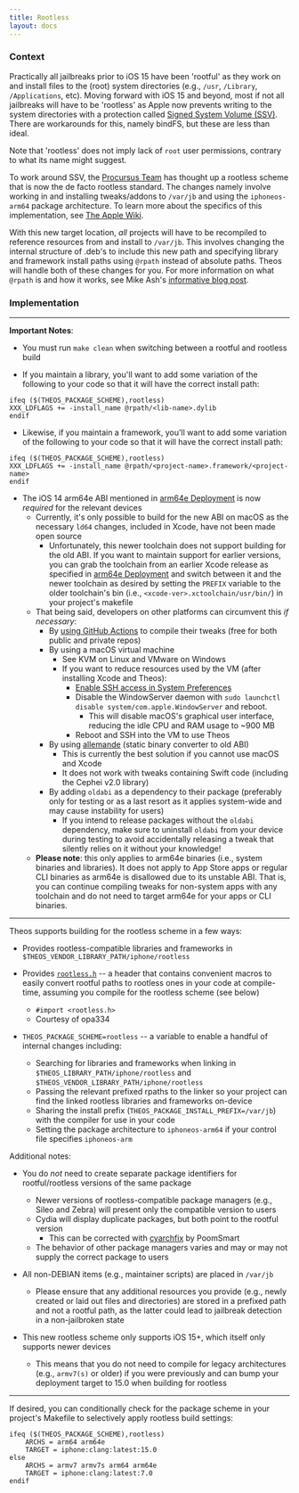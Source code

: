 ```yaml
---
title: Rootless
layout: docs
---
```


### Context

Practically all jailbreaks prior to iOS 15 have been 'rootful' as they work on and install files to the (root) system directories (e.g., `/usr`, `/Library`, `/Applications`, etc). Moving forward with iOS 15 and beyond, most if not all jailbreaks will have to be 'rootless' as Apple now prevents writing to the system directories with a protection called [Signed System Volume (SSV)](https://support.apple.com/guide/security/signed-system-volume-security-secd698747c9/web). There are workarounds for this, namely bindFS, but these are less than ideal.

Note that 'rootless' does not imply lack of `root` user permissions, contrary to what its name might suggest.

To work around SSV, the [Procursus Team](https://github.com/procursusteam/) has thought up a rootless scheme that is now the de facto rootless standard. The changes namely involve working in and installing tweaks/addons to `/var/jb` and using the `iphoneos-arm64` package architecture. To learn more about the specifics of this implementation, see [The Apple Wiki](https://theapplewiki.com/wiki/Rootless).

With this new target location, *all* projects will have to be recompiled to reference resources from and install to `/var/jb`. This involves changing the internal structure of .deb's to include this new path and specifying library and framework install paths using `@rpath` instead of absolute paths. Theos will handle both of these changes for you. For more information on what `@rpath` is and how it works, see Mike Ash's [informative blog post](http://www.mikeash.com/pyblog/friday-qa-2009-11-06-linking-and-install-names.html).

### Implementation

---

**Important Notes**:
- You must run `make clean` when switching between a rootful and rootless build

- If you maintain a library, you'll want to add some variation of the following to your code so that it will have the correct install path:
```make
ifeq ($(THEOS_PACKAGE_SCHEME),rootless)
XXX_LDFLAGS += -install_name @rpath/<lib-name>.dylib
endif
```

- Likewise, if you maintain a framework, you'll want to add some variation of the following to your code so that it will have the correct install path:
```make
ifeq ($(THEOS_PACKAGE_SCHEME),rootless)
XXX_LDFLAGS += -install_name @rpath/<project-name>.framework/<project-name>
endif
```

- The iOS 14 arm64e ABI mentioned in [arm64e Deployment](arm64e-Deployment.html) is now *required* for the relevant devices
    - Currently, it's only possible to build for the new ABI on macOS as the necessary `ld64` changes, included in Xcode, have not been made open source
        - Unfortunately, this newer toolchain does not support building for the old ABI. If you want to maintain support for earlier versions, you can grab the toolchain from an earlier Xcode release as specified in [arm64e Deployment](arm64e-Deployment.html) and switch between it and the newer toolchain as desired by setting the `PREFIX` variable to the older toolchain's bin (i.e., `<xcode-ver>.xctoolchain/usr/bin/`) in your project's makefile
    - That being said, developers on other platforms can circumvent this *if necessary*:
        - By [using GitHub Actions](https://github.com/p0358/SilentScreenshots/blob/master/.github/workflows/build.yml) to compile their tweaks (free for both public and private repos)
        - By using a macOS virtual machine
            - See KVM on Linux and VMware on Windows
            - If you want to reduce resources used by the VM (after installing Xcode and Theos):
                - [Enable SSH access in System Preferences](https://osxdaily.com/2022/07/08/turn-on-ssh-mac/)
                - Disable the WindowServer daemon with `sudo launchctl disable system/com.apple.WindowServer` and reboot.
                    - This will disable macOS's graphical user interface, reducing the idle CPU and RAM usage to ~900 MB
                - Reboot and SSH into the VM to use Theos
        - By using [allemande](https://github.com/p0358/allemande) (static binary converter to old ABI)
            - This is currently the best solution if you cannot use macOS and Xcode 
            - It does not work with tweaks containing Swift code (including the Cephei v2.0 library)
        - By adding `oldabi` as a dependency to their package (preferably only for testing or as a last resort as it applies system-wide and may cause instability for users)
            - If you intend to release packages without the `oldabi` dependency, make sure to uninstall `oldabi` from your device during testing to avoid accidentally releasing a tweak that silently relies on it without your knowledge!
    - **Please note**: this only applies to arm64e binaries (i.e., system binaries and libraries). It does not apply to App Store apps or regular CLI binaries as arm64e is disallowed due to its unstable ABI. That is, you can continue compiling tweaks for non-system apps with any toolchain and do not need to target arm64e for your apps or CLI binaries.

---

Theos supports building for the rootless scheme in a few ways:
- Provides rootless-compatible libraries and frameworks in `$THEOS_VENDOR_LIBRARY_PATH/iphone/rootless`

- Provides [`rootless.h`](https://github.com/theos/headers/blob/master/rootless.h) -- a header that contains convenient macros to easily convert rootful paths to rootless ones in your code at compile-time, assuming you compile for the rootless scheme (see below)
    - `#import <rootless.h>`
    - Courtesy of opa334

- `THEOS_PACKAGE_SCHEME=rootless` -- a variable to enable a handful of internal changes including:
    - Searching for libraries and frameworks when linking in `$THEOS_LIBRARY_PATH/iphone/rootless` and `$THEOS_VENDOR_LIBRARY_PATH/iphone/rootless`
    - Passing the relevant prefixed rpaths to the linker so your project can find the linked rootless libraries and frameworks on-device
    - Sharing the install prefix (`THEOS_PACKAGE_INSTALL_PREFIX=/var/jb`) with the compiler for use in your code
    - Setting the package architecture to `iphoneos-arm64` if your control file specifies `iphoneos-arm`

Additional notes:
- You do *not* need to create separate package identifiers for rootful/rootless versions of the same package
    - Newer versions of rootless-compatible package managers (e.g., Sileo and Zebra) will present only the compatible version to users
    - Cydia will display duplicate packages, but both point to the rootful version
        - This can be corrected with [cyarchfix](https://github.com/PoomSmart/cyarchfix) by PoomSmart
    - The behavior of other package managers varies and may or may not supply the correct package to users

- All non-DEBIAN items (e.g., maintainer scripts) are placed in `/var/jb`
    - Please ensure that any additional resources you provide (e.g., newly created or laid out files and directories) are stored in a prefixed path and not a rootful path, as the latter could lead to jailbreak detection in a non-jailbroken state

- This new rootless scheme only supports iOS 15+, which itself only supports newer devices
    - This means that you do not need to compile for legacy architectures (e.g., `armv7(s)` or older) if you were previously and can bump your deployment target to 15.0 when building for rootless

---

If desired, you can conditionally check for the package scheme in your project's Makefile to selectively apply rootless build settings:
```make
ifeq ($(THEOS_PACKAGE_SCHEME),rootless)
	ARCHS = arm64 arm64e
	TARGET = iphone:clang:latest:15.0
else
	ARCHS = armv7 armv7s arm64 arm64e
	TARGET = iphone:clang:latest:7.0
endif
```
